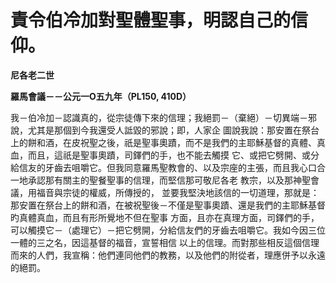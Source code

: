 # 責令伯冷加對聖體聖事，明認自己的信仰。


**尼各老二世**

**羅馬會議－－公元一O五九年（PL150, 410D）**





我－伯冷加－認識真的，從宗徒傳下來的信理；我絕罰－（棄絕）－切異端－邪說，尤其是那個到今我還受人詆毀的邪說；即，人家企
圖說我說：那安置在祭台上的餅和酒，在皮祝聖之後，祇是聖事奧蹟，而不是我們的主耶穌基督的真體、真血，而且，這祇是聖事奧蹟，司鐸們的手，也不能去觸摸
它、或把它劈開、或分給信友的牙齒去咀嚼它。但我同意羅馬聖教會的、以及宗座的主張，而且我心口合一地承認那有關主的聖餐聖事的信理，而堅信那可敬尼各老
教宗，以及那神聖會議，用福音與宗徒的權威，所傳授的， 
並要我堅決地該信的一切道理，那就是：那安置在祭台上的餅和酒，在被祝聖後－不僅是聖事奧蹟、還是我們的主耶穌基督旳真體真血，而且有形所覺地不但在聖事
方面，且亦在真理方面，司鐸們的手，可以觸摸它－（處理它）－把它劈開，分給信友們的牙齒去咀嚼它。我如今因三位一體的三之名，因這基督的福音，宣誓相信
以上的信理。而對那些相反這個信理而來的人們，我宣稱：他們連同他們的教務，以及他們的附從者，理應併予以永遠的絕罰。

